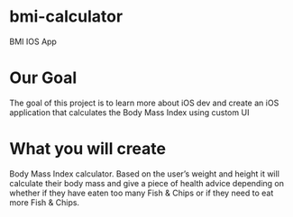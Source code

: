 # bmi-calculator
BMI IOS App

# Our Goal
The goal of this project is to learn more about iOS dev and create an iOS application that calculates the Body Mass Index using custom UI

# What you will create
Body Mass Index calculator. Based on the user’s weight and height it will calculate their body mass and give a piece of health advice depending on whether if they have eaten too many Fish & Chips or if they need to eat more Fish & Chips.

